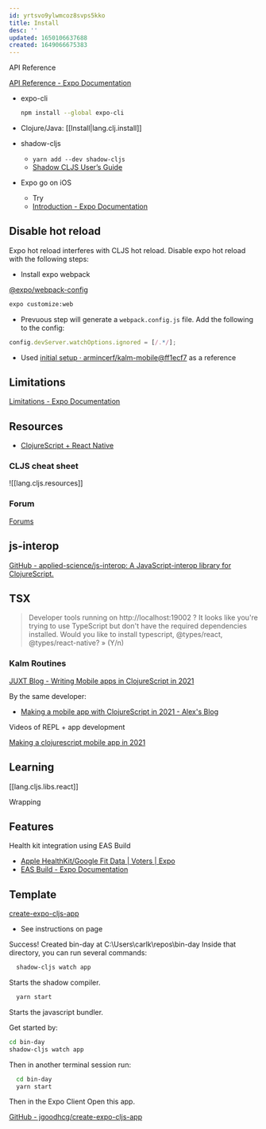 ```yaml
---
id: yrtsvo9ylwmcoz8svps5kko
title: Install
desc: ''
updated: 1650106637688
created: 1649066675383
---
```

API Reference

[API Reference - Expo Documentation](https://docs.expo.dev/versions/latest/)


- expo-cli

  ```bash
  npm install --global expo-cli
  ```

- Clojure/Java: [[Install|lang.clj.install]]

- shadow-cljs
  - `yarn add --dev shadow-cljs`
  - [Shadow CLJS User&#8217;s Guide](https://shadow-cljs.github.io/docs/UsersGuide.html#_installation)

- Expo go on iOS
  - Try
  - [Introduction - Expo Documentation](https://docs.expo.dev/development/introduction/)

## Disable hot reload

Expo hot reload interferes with CLJS hot reload. Disable expo hot reload with the following steps:

- Install expo webpack

[@expo/webpack-config](https://www.npmjs.com/package/@expo/webpack-config)

```bash
expo customize:web
```

- Prevuous step will generate a `webpack.config.js` file. Add the following to the config:

```js
config.devServer.watchOptions.ignored = [/.*/];
```

- Used [initial setup · armincerf/kalm-mobile@ff1ecf7](https://github.com/armincerf/kalm-mobile/commit/ff1ecf72bf9028671964d6ee38ee42585692d3c1#diff-1fb26bc12ac780c7ad7325730ed09fc4c2c3d757c276c3dacc44bfe20faf166f) as a reference

## Limitations

[Limitations - Expo Documentation](https://docs.expo.dev/introduction/why-not-expo/)

## Resources

- [ClojureScript + React Native](https://cljsrn.org/)

### CLJS cheat sheet

![[lang.cljs.resources]]

### Forum

[Forums](https://forums.expo.dev/)


## js-interop

[GitHub - applied-science/js-interop: A JavaScript-interop library for ClojureScript.](https://github.com/applied-science/js-interop)


## TSX

> Developer tools running on http://localhost:19002
> ? It looks like you're trying to use TypeScript but don't have the required dependencies installed. Would you like to
> install typescript, @types/react, @types/react-native? » (Y/n)

### Kalm Routines

[JUXT Blog - Writing Mobile apps in ClojureScript in 2021](https://www.juxt.pro/blog/clojurescript-native-apps-2021)

By the same developer:

- [Making a mobile app with ClojureScript in 2021 - Alex's Blog](https://www.armincerf.com/2021/07/making-a-mobile-app-with-clojurescript-in-2021)

Videos of REPL + app development

[Making a clojurescript mobile app in 2021](https://www.youtube.com/playlist?list=PLHwZuyvdryX34MXqiq9Jb_NaQE0bvgxgw)

## Learning

[[lang.cljs.libs.react]]

Wrapping


## Features

Health kit integration using EAS Build
- [Apple HealthKit/Google Fit Data | Voters | Expo](https://expo.canny.io/feature-requests/p/apple-healthkitgoogle-fit-data)
- [EAS Build - Expo Documentation](https://docs.expo.dev/build/introduction/)

## Template

[create-expo-cljs-app](https://www.npmjs.com/package/create-expo-cljs-app)
- See instructions on page


Success! Created bin-day at C:\Users\carlk\repos\bin-day
Inside that directory, you can run several commands:

```bash
  shadow-cljs watch app
```

Starts the shadow compiler.

```bash
  yarn start
```

Starts the javascript bundler.

Get started by:
```bash
cd bin-day
shadow-cljs watch app
```

Then in another terminal session run:

```bash
  cd bin-day
  yarn start
```

Then in the Expo Client Open this app.

[GitHub - jgoodhcg/create-expo-cljs-app](https://github.com/jgoodhcg/create-expo-cljs-app#readme)